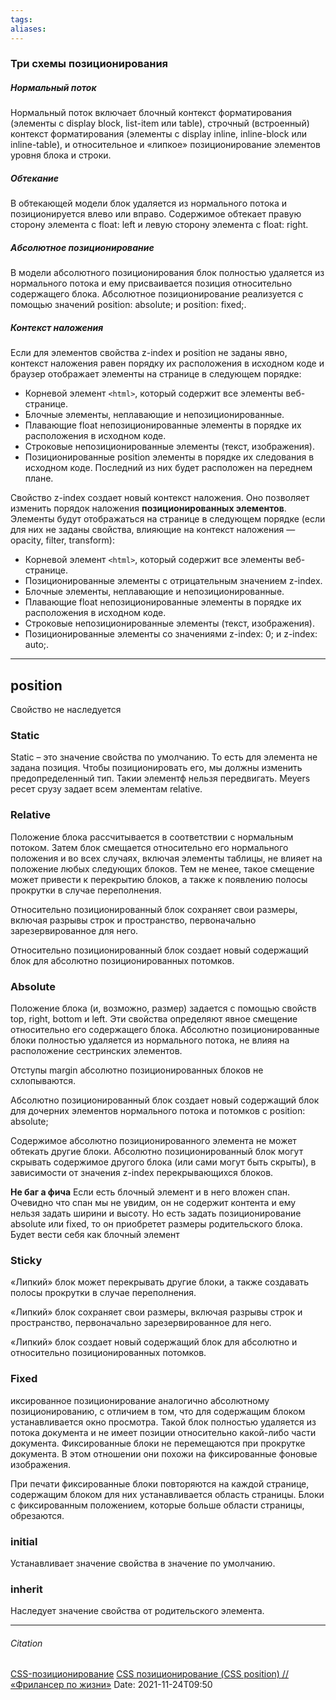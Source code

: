 ```yaml
---
tags: 
aliases: 
---
```

### Три схемы позиционирования
##### Нормальный поток
Нормальный поток включает блочный контекст форматирования (элементы с display block, list-item или table), строчный (встроенный) контекст форматирования (элементы с display inline, inline-block или inline-table), и относительное и «липкое»  позиционирование элементов уровня блока и строки.

##### Обтекание
В обтекающей модели блок удаляется из нормального потока и позиционируется влево или вправо. Содержимое обтекает правую сторону элемента с float: left и левую сторону элемента с float: right.

##### Абсолютное позиционирование
В модели абсолютного позиционирования блок полностью удаляется из нормального потока и ему присваивается позиция относительно содержащего блока. Абсолютное позиционирование реализуется с помощью значений position: absolute; и position: fixed;.

##### Контекст наложения
Если для элементов свойства z-index и position не заданы явно, контекст наложения равен порядку их расположения в исходном коде и браузер отображает элементы на странице в следующем порядке:

-   Корневой элемент `<html>`, который содержит все элементы веб-странице.
-   Блочные элементы, неплавающие и непозиционированные.
-   Плавающие float непозиционированные элементы в порядке их расположения в исходном коде.
-   Строковые непозиционированные элементы (текст, изображения).
-   Позиционированные position элементы в порядке их следования в исходном коде. Последний из них будет расположен на переднем плане.

Свойство z-index создает новый контекст наложения. Оно позволяет изменить порядок наложения **позиционированных элементов**. Элементы будут отображаться на странице в следующем порядке (если для них не заданы свойства, влияющие на контекст наложения — opacity, filter, transform):

-   Корневой элемент `<html>`, который содержит все элементы веб-странице.
-   Позиционированные элементы с отрицательным значением z-index.
-   Блочные элементы, неплавающие и непозиционированные.
-   Плавающие float непозиционированные элементы в порядке их расположения в исходном коде.
-   Строковые непозиционированные элементы (текст, изображения).
-   Позиционированные элементы со значениями z-index: 0; и z-index: auto;.
---
## position
Свойство не наследуется
### Static
Static – это значение свойства по умолчанию. То есть для элемента не задана позиция. Чтобы позиционировать его, мы должны изменить предопределенный тип. Такии элементф нельзя передвигать. Meyers ресет срузу задает всем элементам relative. 

### Relative
Положение блока рассчитывается в соответствии с нормальным потоком. Затем блок смещается относительно его нормального положения и во всех случаях, включая элементы таблицы, не влияет на положение любых следующих блоков. Тем не менее, такое смещение может привести к перекрытию блоков, а также к появлению полосы прокрутки в случае переполнения.

Относительно позиционированный блок сохраняет свои размеры, включая разрывы строк и пространство, первоначально зарезервированное для него.

Относительно позиционированный блок создает новый содержащий блок для абсолютно позиционированных потомков.


### Absolute
  
Положение блока (и, возможно, размер) задается с помощью свойств top, right, bottom и left. Эти свойства определяют явное смещение относительно его содержащего блока. Абсолютно позиционированные блоки полностью удаляется из нормального потока, не влияя на расположение сестринских элементов.

Отступы margin абсолютно позиционированных блоков не схлопываются.

Абсолютно позиционированный блок создает новый содержащий блок для дочерних элементов нормального потока и потомков с position: absolute;

Содержимое абсолютно позиционированного элемента не может обтекать другие блоки. Абсолютно позиционированный блок могут скрывать содержимое другого блока (или сами могут быть скрыты), в зависимости от значения z-index перекрывающихся блоков.

**Не баг а фича**
Если есть блочный элемент и в него вложен спан. Очевидно что спан мы не увидим, он не содержит контента и ему нельзя задать ширини и высоту. Но есть задать позиционирование absolute или fixed, то он приобретет размеры родительского блока. Будет вести себя как блочный элемент

### Sticky
«Липкий» блок может перекрывать другие блоки, а также создавать полосы прокрутки в случае переполнения.

«Липкий» блок сохраняет свои размеры, включая разрывы строк и пространство, первоначально зарезервированное для него.

«Липкий» блок создает новый содержащий блок для абсолютно и относительно позиционированных потомков.

### Fixed
иксированное позиционирование аналогично абсолютному позиционированию, с отличием в том, что для содержащим блоком устанавливается окно просмотра. Такой блок полностью удаляется из потока документа и не имеет позиции относительно какой-либо части документа. Фиксированные блоки не перемещаются при прокрутке документа. В этом отношении они похожи на фиксированные фоновые изображения.

При печати фиксированные блоки повторяются на каждой странице, содержащим блоком для них устанавливается область страницы. Блоки с фиксированным положением, которые больше области страницы, обрезаются.
 ### initial
 Устанавливает значение свойства в значение по умолчанию.
 ### inherit
 Наследует значение свойства от родительского элемента.

---
###### Citation
[CSS-позиционирование](https://html5book.ru/css-position/)
[CSS позиционирование (CSS position) // «Фрилансер по жизни»](https://fls.guru/cssposition.html)
Date: 2021-11-24T09:50


